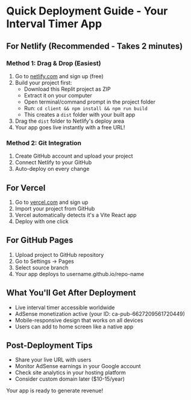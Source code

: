# Quick Deployment Guide - Your Interval Timer App

## For Netlify (Recommended - Takes 2 minutes)

### Method 1: Drag & Drop (Easiest)
1. Go to [netlify.com](https://netlify.com) and sign up (free)
2. Build your project first:
   - Download this Replit project as ZIP
   - Extract it on your computer
   - Open terminal/command prompt in the project folder
   - Run: `cd client && npm install && npm run build`
   - This creates a `dist` folder with your built app
3. Drag the `dist` folder to Netlify's deploy area
4. Your app goes live instantly with a free URL!

### Method 2: Git Integration
1. Create GitHub account and upload your project
2. Connect Netlify to your GitHub
3. Auto-deploy on every change

## For Vercel
1. Go to [vercel.com](https://vercel.com) and sign up
2. Import your project from GitHub
3. Vercel automatically detects it's a Vite React app
4. Deploy with one click

## For GitHub Pages
1. Upload project to GitHub repository
2. Go to Settings → Pages
3. Select source branch
4. Your app deploys to username.github.io/repo-name

## What You'll Get After Deployment
- Live interval timer accessible worldwide
- AdSense monetization active (your ID: ca-pub-6627209561720449)
- Mobile-responsive design that works on all devices
- Users can add to home screen like a native app

## Post-Deployment Tips
- Share your live URL with users
- Monitor AdSense earnings in your Google account
- Check site analytics in your hosting platform
- Consider custom domain later ($10-15/year)

Your app is ready to generate revenue!